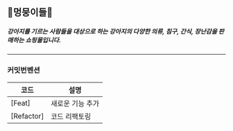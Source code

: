 ## 🐶멍뭉이들🐶
##### 강아지를 기르는 사람들을 대상으로 하는 강아지의 다양한 의류, 침구, 간식, 장난감을 판매하는 쇼핑몰입니다.
---
### 커밋번벤션
|코드|설명|
|------|---|
|[Feat]| 새로운 기능 추가|
|[Refactor]|코드 리팩토링|
